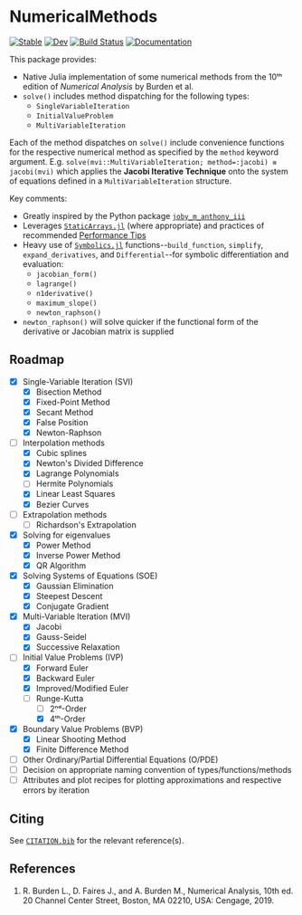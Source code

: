 # NumericalMethods

[![Stable](https://img.shields.io/badge/docs-stable-blue.svg)](https://jmanthony3.github.io/NumericalMethods.jl/stable/)
[![Dev](https://img.shields.io/badge/docs-dev-blue.svg)](https://jmanthony3.github.io/NumericalMethods.jl/dev/)
[![Build Status](https://github.com/jmanthony3/NumericalMethods.jl/actions/workflows/CI.yml/badge.svg?branch=master)](https://github.com/jmanthony3/NumericalMethods.jl/actions/workflows/CI.yml?query=branch%3Amaster)
[![Documentation](https://github.com/jmanthony3/NumericalMethods.jl/actions/workflows/Documentation.yml/badge.svg)](https://github.com/jmanthony3/NumericalMethods.jl/actions/workflows/Documentation.yml)

This package provides:
- Native Julia implementation of some numerical methods from the 10ᵗʰ edition of _Numerical Analysis_ by Burden et al.
- `solve()` includes method dispatching for the following types:
  - `SingleVariableIteration`
  - `InitialValueProblem`
  - `MultiVariableIteration`

Each of the method dispatches on `solve()` include convenience functions for the respective numerical method as specified by the `method` keyword argument.
E.g. `solve(mvi::MultiVariableIteration; method=:jacobi) ≡ jacobi(mvi)` which applies the **Jacobi Iterative Technique** onto the system of equations defined in a `MultiVariableIteration` structure.

Key comments:
- Greatly inspired by the Python package [`joby_m_anthony_iii`](https://pypi.org/project/joby-m-anthony-iii/)
- Leverages [`StaticArrays.jl`](https://juliaarrays.github.io/StaticArrays.jl/stable/) (where appropriate) and practices of recommended [Performance Tips](https://docs.julialang.org/en/v1/manual/performance-tips/)
- Heavy use of [`Symbolics.jl`]() functions--`build_function`, `simplify`, `expand_derivatives`, and `Differential`--for symbolic differentiation and evaluation:
  - `jacobian_form()`
  - `lagrange()`
  - `n1derivative()`
  - `maximum_slope()`
  - `newton_raphson()`
- `newton_raphson()` will solve quicker if the functional form of the derivative or Jacobian matrix is supplied

## Roadmap
- [x] Single-Variable Iteration (SVI)
  - [x] Bisection Method
  - [x] Fixed-Point Method
  - [x] Secant Method
  - [x] False Position
  - [x] Newton-Raphson
- [ ] Interpolation methods
  - [x] Cubic splines
  - [x] Newton's Divided Difference
  - [x] Lagrange Polynomials
  - [ ] Hermite Polynomials
  - [x] Linear Least Squares
  - [x] Bezier Curves
- [ ] Extrapolation methods
  - [ ] Richardson's Extrapolation
- [x] Solving for eigenvalues
  - [x] Power Method
  - [x] Inverse Power Method
  - [x] QR Algorithm
- [x] Solving Systems of Equations (SOE)
  - [x] Gaussian Elimination
  - [x] Steepest Descent
  - [x] Conjugate Gradient
- [x] Multi-Variable Iteration (MVI)
  - [x] Jacobi
  - [x] Gauss-Seidel
  - [x] Successive Relaxation
- [ ] Initial Value Problems (IVP)
  - [x] Forward Euler
  - [x] Backward Euler
  - [x] Improved/Modified Euler
  - [ ] Runge-Kutta
    - [ ] 2ⁿᵈ-Order
    - [x] 4ᵗʰ-Order
- [x] Boundary Value Problems (BVP)
  - [x] Linear Shooting Method
  - [x] Finite Difference Method
- [ ] Other Ordinary/Partial Differential Equations (O/PDE)
- [ ] Decision on appropriate naming convention of types/functions/methods
- [ ] Attributes and plot recipes for plotting approximations and respective errors by iteration

## Citing
See [`CITATION.bib`](CITATION.bib) for the relevant reference(s).

## References
1. R. Burden L., D. Faires J., and A. Burden M., Numerical Analysis, 10th ed. 20 Channel Center Street, Boston, MA 02210, USA: Cengage, 2019.
